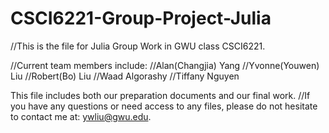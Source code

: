 # CSCI6221-Group-Project-Julia
//This is the file for Julia Group Work in GWU class CSCI6221.

//Current team members include: 
//Alan(Changjia) Yang
//Yvonne(Youwen) Liu
//Robert(Bo) Liu
//Waad Algorashy
//Tiffany Nguyen

This file includes both our preparation documents and our final work.
//If you have any questions or need access to any files, please do not hesitate to contact me at: ywliu@gwu.edu. 
